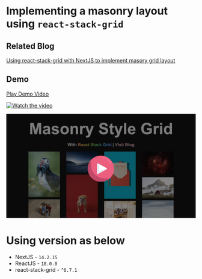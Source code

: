 # Implementing a masonry layout using `react-stack-grid`

## Related Blog
[Using react-stack-grid with NextJS to implement masory grid layout](https://toofancoder.com/blog/masory-grid-layout-using-react-static-grid-with-nextjs?utm_source=github)

## Demo

[Play Demo Video](https://youtu.be/Qs8zKTzuyCw)

[![Watch the video](https://github.com/jaydeepw/example-react-stack-grid/blob/main/media/demo.gif?raw=true)](https://youtu.be/Qs8zKTzuyCw)


[![Watch the video](https://github.com/jaydeepw/example-react-stack-grid/blob/main/media/screenshot.png?raw=true)](https://youtu.be/Qs8zKTzuyCw)

# Using version as below
- NextJS - `14.2.15`
- ReactJS - `18.0.0`
- react-stack-grid - `^0.7.1`
